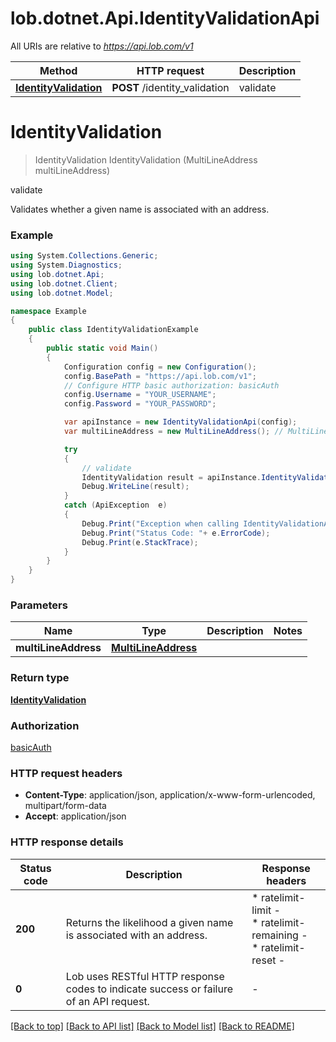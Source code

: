 # lob.dotnet.Api.IdentityValidationApi

All URIs are relative to *https://api.lob.com/v1*

Method | HTTP request | Description
------------- | ------------- | -------------
[**IdentityValidation**](IdentityValidationApi.md#identityvalidation) | **POST** /identity_validation | validate


<a name="identityvalidation"></a>
# **IdentityValidation**
> IdentityValidation IdentityValidation (MultiLineAddress multiLineAddress)

validate

Validates whether a given name is associated with an address.

### Example
```csharp
using System.Collections.Generic;
using System.Diagnostics;
using lob.dotnet.Api;
using lob.dotnet.Client;
using lob.dotnet.Model;

namespace Example
{
    public class IdentityValidationExample
    {
        public static void Main()
        {
            Configuration config = new Configuration();
            config.BasePath = "https://api.lob.com/v1";
            // Configure HTTP basic authorization: basicAuth
            config.Username = "YOUR_USERNAME";
            config.Password = "YOUR_PASSWORD";

            var apiInstance = new IdentityValidationApi(config);
            var multiLineAddress = new MultiLineAddress(); // MultiLineAddress | 

            try
            {
                // validate
                IdentityValidation result = apiInstance.IdentityValidation(multiLineAddress);
                Debug.WriteLine(result);
            }
            catch (ApiException  e)
            {
                Debug.Print("Exception when calling IdentityValidationApi.IdentityValidation: " + e.Message );
                Debug.Print("Status Code: "+ e.ErrorCode);
                Debug.Print(e.StackTrace);
            }
        }
    }
}
```

### Parameters

Name | Type | Description  | Notes
------------- | ------------- | ------------- | -------------
 **multiLineAddress** | [**MultiLineAddress**](MultiLineAddress.md)|  | 

### Return type

[**IdentityValidation**](IdentityValidation.md)

### Authorization

[basicAuth](../README.md#basicAuth)

### HTTP request headers

 - **Content-Type**: application/json, application/x-www-form-urlencoded, multipart/form-data
 - **Accept**: application/json


### HTTP response details
| Status code | Description | Response headers |
|-------------|-------------|------------------|
| **200** | Returns the likelihood a given name is associated with an address. |  * ratelimit-limit -  <br>  * ratelimit-remaining -  <br>  * ratelimit-reset -  <br>  |
| **0** | Lob uses RESTful HTTP response codes to indicate success or failure of an API request. |  -  |

[[Back to top]](#) [[Back to API list]](../README.md#documentation-for-api-endpoints) [[Back to Model list]](../README.md#documentation-for-models) [[Back to README]](../README.md)

